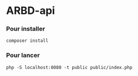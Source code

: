 # ARBD-api

### Pour installer
`composer install`

### Pour lancer
`php -S localhost:8080 -t public public/index.php`
